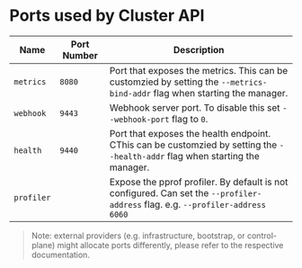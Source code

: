 # Ports used by Cluster API

Name      | Port Number | Description |
---       | ---         | ---
`metrics` | `8080`      | Port that exposes the metrics. This can be customzied by setting the `--metrics-bind-addr` flag when starting the manager.
`webhook` | `9443`      | Webhook server port. To disable this set `--webhook-port` flag to `0`.
`health`  | `9440`      | Port that exposes the health endpoint. CThis can be customzied by setting the `--health-addr` flag when starting the manager.
`profiler`|             | Expose the pprof profiler. By default is not configured. Can set the `--profiler-address` flag. e.g. `--profiler-address 6060`

> Note: external providers (e.g. infrastructure, bootstrap, or control-plane) might allocate ports differently, please refer to the respective documentation.
